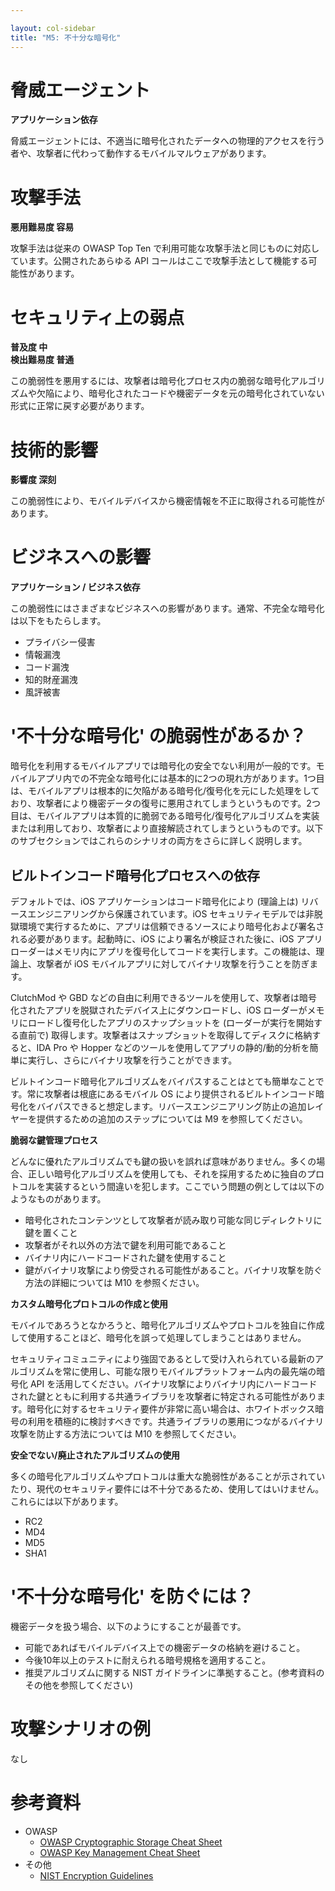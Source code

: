 ```yaml
---

layout: col-sidebar
title: "M5: 不十分な暗号化"
---
```


# 脅威エージェント

**アプリケーション依存**

脅威エージェントには、不適当に暗号化されたデータへの物理的アクセスを行う者や、攻撃者に代わって動作するモバイルマルウェアがあります。
# 攻撃手法

**悪用難易度 容易**

攻撃手法は従来の OWASP Top Ten で利用可能な攻撃手法と同じものに対応しています。公開されたあらゆる API コールはここで攻撃手法として機能する可能性があります。

# セキュリティ上の弱点

**普及度 中** <br />
**検出難易度 普通**

この脆弱性を悪用するには、攻撃者は暗号化プロセス内の脆弱な暗号化アルゴリズムや欠陥により、暗号化されたコードや機密データを元の暗号化されていない形式に正常に戻す必要があります。

# 技術的影響

**影響度 深刻**

この脆弱性により、モバイルデバイスから機密情報を不正に取得される可能性があります。

# ビジネスへの影響

**アプリケーション / ビジネス依存**


この脆弱性にはさまざまなビジネスへの影響があります。通常、不完全な暗号化は以下をもたらします。

- プライバシー侵害
- 情報漏洩
- コード漏洩
- 知的財産漏洩
- 風評被害

# '不十分な暗号化' の脆弱性があるか？

暗号化を利用するモバイルアプリでは暗号化の安全でない利用が一般的です。モバイルアプリ内での不完全な暗号化には基本的に2つの現れ方があります。1つ目は、モバイルアプリは根本的に欠陥がある暗号化/復号化を元にした処理をしており、攻撃者により機密データの復号に悪用されてしまうというものです。2つ目は、モバイルアプリは本質的に脆弱である暗号化/復号化アルゴリズムを実装または利用しており、攻撃者により直接解読されてしまうというものです。以下のサブセクションではこれらのシナリオの両方をさらに詳しく説明します。

## ビルトインコード暗号化プロセスへの依存
デフォルトでは、iOS アプリケーションはコード暗号化により (理論上は) リバースエンジニアリングから保護されています。iOS セキュリティモデルでは非脱獄環境で実行するために、アプリは信頼できるソースにより暗号化および署名される必要があります。起動時に、iOS により署名が検証された後に、iOS アプリローダーはメモリ内にアプリを復号化してコードを実行します。この機能は、理論上、攻撃者が iOS モバイルアプリに対してバイナリ攻撃を行うことを防ぎます。

ClutchMod や GBD などの自由に利用できるツールを使用して、攻撃者は暗号化されたアプリを脱獄されたデバイス上にダウンロードし、iOS ローダーがメモリにロードし復号化したアプリのスナップショットを (ローダーが実行を開始する直前で) 取得します。攻撃者はスナップショットを取得してディスクに格納すると、IDA Pro や Hopper などのツールを使用してアプリの静的/動的分析を簡単に実行し、さらにバイナリ攻撃を行うことができます。

ビルトインコード暗号化アルゴリズムをバイパスすることはとても簡単なことです。常に攻撃者は根底にあるモバイル OS により提供されるビルトインコード暗号化をバイパスできると想定します。リバースエンジニアリング防止の追加レイヤーを提供するための追加のステップについては M9 を参照してください。

**脆弱な鍵管理プロセス**

どんなに優れたアルゴリズムでも鍵の扱いを誤れば意味がありません。多くの場合、正しい暗号化アルゴリズムを使用しても、それを採用するために独自のプロトコルを実装するという間違いを犯します。ここでいう問題の例としては以下のようなものがあります。

- 暗号化されたコンテンツとして攻撃者が読み取り可能な同じディレクトリに鍵を置くこと
- 攻撃者がそれ以外の方法で鍵を利用可能であること
- バイナリ内にハードコードされた鍵を使用すること
- 鍵がバイナリ攻撃により傍受される可能性があること。バイナリ攻撃を防ぐ方法の詳細については M10 を参照ください。

**カスタム暗号化プロトコルの作成と使用**

モバイルであろうとなかろうと、暗号化アルゴリズムやプロトコルを独自に作成して使用することほど、暗号化を誤って処理してしまうことはありません。

セキュリティコミュニティにより強固であるとして受け入れられている最新のアルゴリズムを常に使用し、可能な限りモバイルプラットフォーム内の最先端の暗号化 API を活用してください。バイナリ攻撃によりバイナリ内にハードコードされた鍵とともに利用する共通ライブラリを攻撃者に特定される可能性があります。暗号化に対するセキュリティ要件が非常に高い場合は、ホワイトボックス暗号の利用を積極的に検討すべきです。共通ライブラリの悪用につながるバイナリ攻撃を防止する方法については M10 を参照してください。

**安全でない/廃止されたアルゴリズムの使用**

多くの暗号化アルゴリズムやプロトコルは重大な脆弱性があることが示されていたり、現代のセキュリティ要件には不十分であるため、使用してはいけません。これらには以下があります。

- RC2
- MD4
- MD5
- SHA1

# '不十分な暗号化' を防ぐには？

機密データを扱う場合、以下のようにすることが最善です。

- 可能であればモバイルデバイス上での機密データの格納を避けること。
- 今後10年以上のテストに耐えられる暗号規格を適用すること。
- 推奨アルゴリズムに関する NIST ガイドラインに準拠すること。(参考資料のその他を参照してください)

# 攻撃シナリオの例

なし

# 参考資料

- OWASP
  - [OWASP Cryptographic Storage Cheat Sheet](https://www.owasp.org/index.php/Cryptographic_Storage_Cheat_Sheet)
  - [OWASP Key Management Cheat Sheet](https://www.owasp.org/index.php/Key_Management_Cheat_Sheet)
- その他
  - [NIST Encryption Guidelines](http://csrc.nist.gov/publications/drafts/800-175/sp800-175b_draft.pdf)
